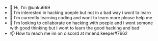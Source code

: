 - 👋 Hi, I’m @unku669
- 👀 I’m interested in hacking poeple but not in a bad way i wont to learn 
- 🌱 I’m currently learning coding and wont to learn more please help me 
- 💞️ I’m looking to collaborate on hacking with poeple and i wont somone with good thinking but i wont to learn the good hacking and bad
- 📫 How to reach me im on discord at mr.end.keeper#7662

<!---
unku669/unku669 is a ✨ special ✨ repository because its `README.md` (this file) appears on your GitHub profile.
You can click the Preview link to take a look at your changes.
--->
